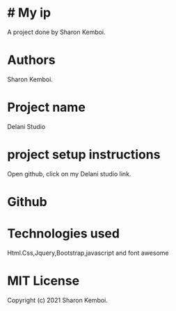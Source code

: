 # # My ip
A project done by Sharon Kemboi.

# Authors
Sharon Kemboi.

# Project name
Delani Studio

# project setup instructions
 Open github, click on my Delani studio link.

# Github

# Technologies used
  Html.Css,Jquery,Bootstrap,javascript and font awesome

# MIT License
Copyright (c) 2021 Sharon Kemboi.
